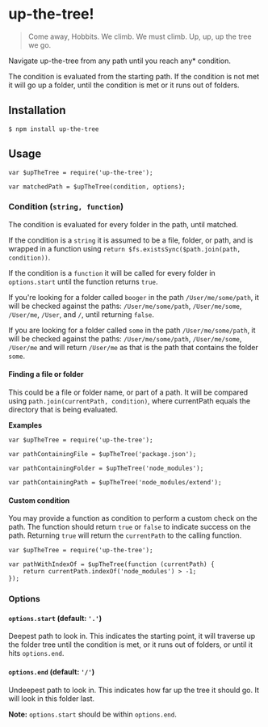 # up-the-tree!

> Come away, Hobbits. We climb. We must climb. Up, up, up the tree we go.

Navigate up-the-tree from any path until you reach any* condition.

The condition is evaluated from the starting path. If the condition is not met it will go up a folder, until the condition is met or it runs out of folders.

## Installation

```
$ npm install up-the-tree
```

## Usage

```
var $upTheTree = require('up-the-tree');

var matchedPath = $upTheTree(condition, options);
```

### Condition (`string, function`)

The condition is evaluated for every folder in the path, until matched. 

If the condition is a `string` it is assumed to be a file, folder, or path, and is wrapped in a function using `return $fs.existsSync($path.join(path, condition))`.

If the condition is a `function` it will be called for every folder in `options.start` until the function returns `true`.


If you're looking for a folder called `booger` in the path `/User/me/some/path`, it will be checked against the paths: `/User/me/some/path`, `/User/me/some`, `/User/me`, `/User`, and `/`, until returning `false`.
  
If you are looking for a folder called `some` in the path `/User/me/some/path`, it will be checked against the paths: `/User/me/some/path`, `/User/me/some`, `/User/me` and will return `/User/me` as that is the path that contains the folder `some`.


#### Finding a file or folder

This could be a file or folder name, or part of a path. It will be compared using ```path.join(currentPath, condition)```, where currentPath equals the directory that is being evaluated.

**Examples**

```
var $upTheTree = require('up-the-tree');

var pathContainingFile = $upTheTree('package.json');

var pathContainingFolder = $upTheTree('node_modules');

var pathContainingPath = $upTheTree('node_modules/extend');
```

#### Custom condition

You may provide a function as condition to perform a custom check on the path. The function should return `true` or `false` to indicate success on the path. Returning `true` will return the `currentPath` to the calling function.

```
var $upTheTree = require('up-the-tree');

var pathWithIndexOf = $upTheTree(function (currentPath) {
	return currentPath.indexOf('node_modules') > -1;
});
```

### Options

#### `options.start` (default: `'.'`)

Deepest path to look in. This indicates the starting point, it will traverse up the folder tree until the condition is met, or it runs out of folders, or until it hits `options.end`.

#### `options.end` (default: `'/'`)

Undeepest path to look in. This indicates how far up the tree it should go. It will look in this folder last.

**Note:** `options.start` should be within `options.end`.